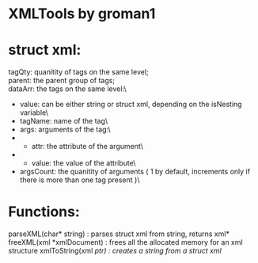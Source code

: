 # XMLTools by groman1

# struct xml:
tagQty: quanitity of tags on the same level;\
parent: the parent group of tags;\
dataArr: the tags on the same level:\
- value: can be either string or struct xml, depending on the isNesting variable\
- tagName: name of the tag\
- args: arguments of the tag:\
- - attr: the attribute of the argument\
- - value: the value of the attribute\
- argsCount: the quanitity of arguments ( 1 by default, increments only if there is more than one tag present )\

# Functions: 
parseXML(char* string) : parses struct xml from string, returns xml*
freeXML(xml *xmlDocument) : frees all the allocated memory for an xml structure
xmlToString(xml *ptr) : creates a string from a struct xml*
